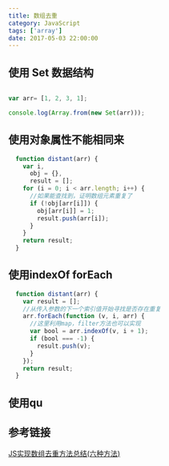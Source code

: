 ```yaml
---
title: 数组去重
category: JavaScript
tags: ['array']
date: 2017-05-03 22:00:00
---
```

## 使用 Set 数据结构
```js

var arr= [1, 2, 3, 1];

console.log(Array.from(new Set(arr)));

```

## 使用对象属性不能相同来
```js
  function distant(arr) {
    var i,
      obj = {},
      result = [];
    for (i = 0; i < arr.length; i++) {
      //如果能查找到，证明数组元素重复了
      if (!obj[arr[i]]) {
        obj[arr[i]] = 1;
        result.push(arr[i]);
      }
    }
    return result;
  }
```

## 使用indexOf forEach

```js
  function distant(arr) {
    var result = [];
    //从传入参数的下一个索引值开始寻找是否存在重复
    arr.forEach(function (v, i, arr) {
      //这里利用map，filter方法也可以实现
      var bool = arr.indexOf(v, i + 1);
      if (bool === -1) {
        result.push(v);
      }
    });
    return result;
  }
```

## 使用qu

## 参考链接
[JS实现数组去重方法总结(六种方法)
](http://www.jb51.net/article/118657.htm)
